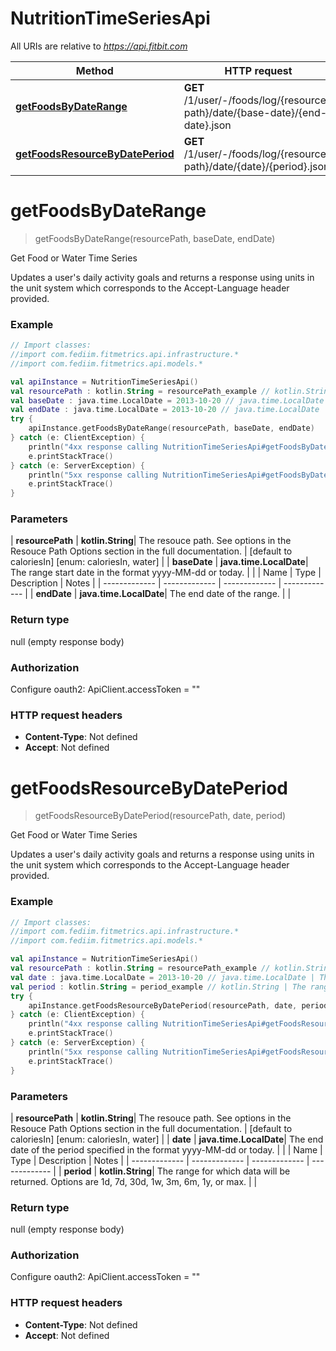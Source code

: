 # NutritionTimeSeriesApi

All URIs are relative to *https://api.fitbit.com*

| Method | HTTP request | Description |
| ------------- | ------------- | ------------- |
| [**getFoodsByDateRange**](NutritionTimeSeriesApi.md#getFoodsByDateRange) | **GET** /1/user/-/foods/log/{resource-path}/date/{base-date}/{end-date}.json | Get Food or Water Time Series |
| [**getFoodsResourceByDatePeriod**](NutritionTimeSeriesApi.md#getFoodsResourceByDatePeriod) | **GET** /1/user/-/foods/log/{resource-path}/date/{date}/{period}.json | Get Food or Water Time Series |


<a id="getFoodsByDateRange"></a>
# **getFoodsByDateRange**
> getFoodsByDateRange(resourcePath, baseDate, endDate)

Get Food or Water Time Series

Updates a user&#39;s daily activity goals and returns a response using units in the unit system which corresponds to the Accept-Language header provided.

### Example
```kotlin
// Import classes:
//import com.fediim.fitmetrics.api.infrastructure.*
//import com.fediim.fitmetrics.api.models.*

val apiInstance = NutritionTimeSeriesApi()
val resourcePath : kotlin.String = resourcePath_example // kotlin.String | The resouce path. See options in the Resouce Path Options section in the full documentation.
val baseDate : java.time.LocalDate = 2013-10-20 // java.time.LocalDate | The range start date in the format yyyy-MM-dd or today.
val endDate : java.time.LocalDate = 2013-10-20 // java.time.LocalDate | The end date of the range.
try {
    apiInstance.getFoodsByDateRange(resourcePath, baseDate, endDate)
} catch (e: ClientException) {
    println("4xx response calling NutritionTimeSeriesApi#getFoodsByDateRange")
    e.printStackTrace()
} catch (e: ServerException) {
    println("5xx response calling NutritionTimeSeriesApi#getFoodsByDateRange")
    e.printStackTrace()
}
```

### Parameters
| **resourcePath** | **kotlin.String**| The resouce path. See options in the Resouce Path Options section in the full documentation. | [default to caloriesIn] [enum: caloriesIn, water] |
| **baseDate** | **java.time.LocalDate**| The range start date in the format yyyy-MM-dd or today. | |
| Name | Type | Description  | Notes |
| ------------- | ------------- | ------------- | ------------- |
| **endDate** | **java.time.LocalDate**| The end date of the range. | |

### Return type

null (empty response body)

### Authorization


Configure oauth2:
    ApiClient.accessToken = ""

### HTTP request headers

 - **Content-Type**: Not defined
 - **Accept**: Not defined

<a id="getFoodsResourceByDatePeriod"></a>
# **getFoodsResourceByDatePeriod**
> getFoodsResourceByDatePeriod(resourcePath, date, period)

Get Food or Water Time Series

Updates a user&#39;s daily activity goals and returns a response using units in the unit system which corresponds to the Accept-Language header provided.

### Example
```kotlin
// Import classes:
//import com.fediim.fitmetrics.api.infrastructure.*
//import com.fediim.fitmetrics.api.models.*

val apiInstance = NutritionTimeSeriesApi()
val resourcePath : kotlin.String = resourcePath_example // kotlin.String | The resouce path. See options in the Resouce Path Options section in the full documentation.
val date : java.time.LocalDate = 2013-10-20 // java.time.LocalDate | The end date of the period specified in the format yyyy-MM-dd or today.
val period : kotlin.String = period_example // kotlin.String | The range for which data will be returned. Options are 1d, 7d, 30d, 1w, 3m, 6m, 1y, or max.
try {
    apiInstance.getFoodsResourceByDatePeriod(resourcePath, date, period)
} catch (e: ClientException) {
    println("4xx response calling NutritionTimeSeriesApi#getFoodsResourceByDatePeriod")
    e.printStackTrace()
} catch (e: ServerException) {
    println("5xx response calling NutritionTimeSeriesApi#getFoodsResourceByDatePeriod")
    e.printStackTrace()
}
```

### Parameters
| **resourcePath** | **kotlin.String**| The resouce path. See options in the Resouce Path Options section in the full documentation. | [default to caloriesIn] [enum: caloriesIn, water] |
| **date** | **java.time.LocalDate**| The end date of the period specified in the format yyyy-MM-dd or today. | |
| Name | Type | Description  | Notes |
| ------------- | ------------- | ------------- | ------------- |
| **period** | **kotlin.String**| The range for which data will be returned. Options are 1d, 7d, 30d, 1w, 3m, 6m, 1y, or max. | |

### Return type

null (empty response body)

### Authorization


Configure oauth2:
    ApiClient.accessToken = ""

### HTTP request headers

 - **Content-Type**: Not defined
 - **Accept**: Not defined

